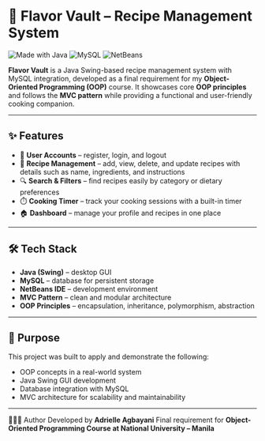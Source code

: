 # 🍴 Flavor Vault – Recipe Management System

![Made with Java](https://img.shields.io/badge/Made%20with-Java-ED8B00?style=for-the-badge&logo=openjdk&logoColor=white)
![MySQL](https://img.shields.io/badge/Database-MySQL-4479A1?style=for-the-badge&logo=mysql&logoColor=white)
![NetBeans](https://img.shields.io/badge/IDE-NetBeans-1B6AC6?style=for-the-badge&logo=apache-netbeans-ide&logoColor=white)

**Flavor Vault** is a Java Swing-based recipe management system with MySQL integration, developed as a final requirement for my **Object-Oriented Programming (OOP)** course. It showcases core **OOP principles** and follows the **MVC pattern** while providing a functional and user-friendly cooking companion.

---

## ✨ Features
- 👤 **User Accounts** – register, login, and logout  
- 📖 **Recipe Management** – add, view, delete, and update recipes with details such as name, ingredients, and instructions  
- 🔍 **Search & Filters** – find recipes easily by category or dietary preferences  
- ⏱️ **Cooking Timer** – track your cooking sessions with a built-in timer  
- 🏠 **Dashboard** – manage your profile and recipes in one place  

---

## 🛠️ Tech Stack
- **Java (Swing)** – desktop GUI  
- **MySQL** – database for persistent storage  
- **NetBeans IDE** – development environment  
- **MVC Pattern** – clean and modular architecture  
- **OOP Principles** – encapsulation, inheritance, polymorphism, abstraction  

---

## 🎯 Purpose
This project was built to apply and demonstrate the following:
- OOP concepts in a real-world system
- Java Swing GUI development
- Database integration with MySQL
- MVC architecture for scalability and maintainability

---

👩🏻‍💻 Author
Developed by **Adrielle Agbayani**
Final requirement for **Object-Oriented Programming Course at National University – Manila**

